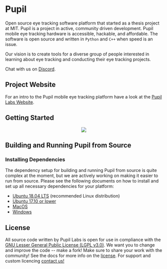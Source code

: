 # Pupil
Open source eye tracking software platform that started as a thesis project at MIT. Pupil is a project in active, community driven development. Pupil mobile eye tracking hardware is accessible, hackable, and affordable. The software is open source and written in `Python` and `C++` when speed is an issue.

Our vision is to create tools for a diverse group of people interested in learning about eye tracking and conducting their eye tracking projects.

Chat with us on [Discord](https://pupil-labs.com/chat "#pupil channel on DiscordApp").

## Project Website
For an intro to the Pupil mobile eye tracking platform have a look at the [Pupil Labs Website](http://pupil-labs.com "Pupil Labs").

## Getting Started

<p align="center"><img src="https://via.placeholder.com/640x320?text=PLACEHOLDER"/></p>

## Building and Running Pupil from Source

### Installing Dependencies

The dependency setup for building and running Pupil from source is quite complex at the moment, but we are actively working on making it easier to run from source. Please see the following documents on how to install and set up all necessary dependencies for your platform:

* [Ubuntu 18.04 LTS](./docs/dependencies-ubuntu18.md) (recommended Linux distribution)
* [Ubuntu 17.10 or lower](./docs/dependencies-ubuntu17.md)
* [MacOS](./docs/dependencies-macos.md)
* [Windows](./docs/dependencies-windows.md)


## License
All source code written by Pupil Labs is open for use in compliance with the [GNU Lesser General Public License (LGPL v3.0)](http://www.gnu.org/licenses/lgpl-3.0.en.html). We want you to change and improve the code -- make a fork! Make sure to share your work with the community! See the docs for more info on the [license](http://docs.pupil-labs.com/#license "License"). For support and custom licencing [contact us!](https://docs.pupil-labs.com/#email "email us")
